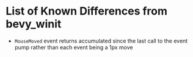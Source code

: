 # List of Known Differences from bevy_winit

* `MouseMoved` event returns accumulated since the last call to the event pump rather than each event being a 1px move